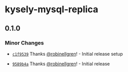 # kysely-mysql-replica

## 0.1.0

### Minor Changes

- [`c1f9539`](https://github.com/robinellgren/kysely-mysql-replica/commit/c1f95393a5a6dd500370c9452c98e5267263bfa4) Thanks [@robinellgren](https://github.com/robinellgren)! - Initial release setup

- [`9589b4a`](https://github.com/robinellgren/kysely-mysql-replica/commit/9589b4ad817eff7426f3e08042a6c27cd19cbda6) Thanks [@robinellgren](https://github.com/robinellgren)! - Initial release
